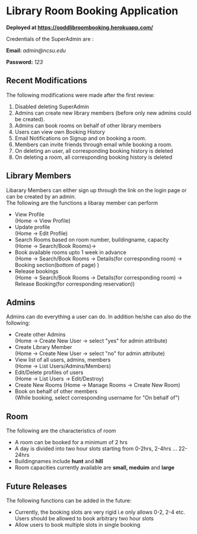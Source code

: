 <h1><strong>Library Room Booking Application</strong></h1>
<p><strong>Deployed at&nbsp;<a href="https://ooddlibroombooking.herokuapp.com/">https://ooddlibroombooking.herokuapp.com/</a></strong></p>
<p>Credentials of the SuperAdmin are :</p>
<p><strong>Email:&nbsp;</strong><em>admin@ncsu.edu</em></p>
<p><strong>Password:</strong> <em>123</em></p>

<h2>Recent Modifications</h2>
The following modifications were made after the first review:
<ol>
<li>Disabled deleting SuperAdmin</li>
<li>Admins can create new library members (before only new admins could be created).</li>
<li>Admins can book rooms on behalf of other library members</li>
<li>Users can view own Booking History</li>
<li>Email Notifications on Signup and on booking a room.</li>
<li>Members can invite friends through email while booking a room.</li>
<li>On deleting an user, all corresponding booking history is deleted</li>
<li>On deleting a room, all corresponding booking history is deleted</li>
</ol>

<h2>Library Members</h2>
<p>Libarary Members can either sign up through the link on the login page or can be created by an admin.<br>
The following are the functions a libaray member can perform</p>
<ul>
<li>View Profile <br>(Home &#8594; View Profile)</li>
<li>Update profile <br>(Home &#8594; Edit Profile)</li>
<li>Search Rooms based on room number, buildingname, capacity<br>(Home &#8594; Search/Book Rooms)&#8594;
<li>Book available rooms upto 1 week in advance <br>(Home &#8594; Search/Book Rooms &#8594; Details(for corresponding room) &#8594; Booking section(bottom of page) )</li>
<li>Release bookings <br>(Home &#8594; Search/Book Rooms &#8594; Details(for corresponding room) &#8594; Release Booking(for corresponding reservation))</li>
</ul>

<h2>Admins</h2>
<p>Admins can do everything a user can do. In addition he/she can also do the following:</p>
<ul>
<li>Create other Admins <br>(Home &#8594; Create New User &#8594; select "yes" for admin attribute)</li>
<li>Create Library Member <br>(Home &#8594; Create New User &#8594; select "no" for admin attribute)</li>
<li>View list of all users, admins, members <br>(Home &#8594; List Users/Admins/Members)</li>
<li>Edit/Delete profiles of users <br>(Home &#8594; List Users &#8594; Edit/Destroy)</li>
<li>Create New Rooms (Home &#8594; Manage Rooms &#8594; Create New Room)</li>
<li>Book on behalf of other members <br>(While booking, select corresponding username for "On behalf of") </li>
</ul>

<h2>Room</h2>
<p>The following are the characteristics of room</p>
<ul>
<li>A room can be booked for a minimum of 2 hrs</li>
<li>A day is divided into two hour slots starting from 0-2hrs, 2-4hrs ... 22-24hrs</li>
<li>Buildingnames include <strong>hunt</strong> and <strong>hill</strong>&nbsp;</li>
<li>Room capacities currently available are <strong>small, meduim</strong> and <strong>large</strong></li>
</ul>

<h2>Future Releases</h2>
The following functions can be added in the future:
<ul>
<li>Currently, the booking slots are very rigid i.e only allows 0-2, 2-4 etc. Users should be allowed to book arbitrary two hour slots</li>
<li>Allow users to book multiple slots in single booking</li>
</ul>